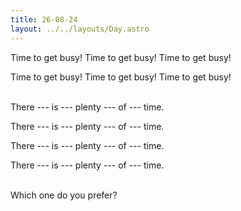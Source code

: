 ```yaml
---
title: 26-08-24
layout: ../../layouts/Day.astro
---
```


Time to get busy! Time to get busy! Time to get busy!

Time to get busy! Time to get busy! Time to get busy!

<br/>
There --- is --- plenty --- of --- time.

There --- is --- plenty --- of --- time.

There --- is --- plenty --- of --- time.

There --- is --- plenty --- of --- time.

<br/>
Which one do you prefer?

